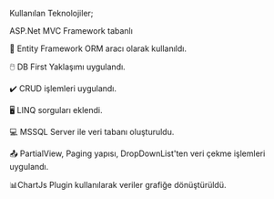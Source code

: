 Kullanılan Teknolojiler;

 ASP.Net MVC Framework tabanlı
 
💾 Entity Framework ORM aracı olarak kullanıldı.

🖱️ DB First Yaklaşımı uygulandı.

✔️ CRUD işlemleri uygulandı.

🖥️ LINQ sorguları eklendi.

💻 MSSQL Server ile veri tabanı oluşturuldu.

📤 PartialView, Paging yapısı, DropDownList'ten veri çekme işlemleri uygulandı. 

📊ChartJs Plugin kullanılarak veriler grafiğe dönüştürüldü.

